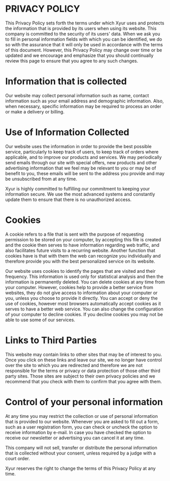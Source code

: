 # PRIVACY POLICY

This Privacy Policy sets forth the terms under which Xyur uses and protects the information that is provided by its users when using its website. This company is committed to the security of its users' data. When we ask you to fill in personal information fields with which you can be identified, we do so with the assurance that it will only be used in accordance with the terms of this document. However, this Privacy Policy may change over time or be updated and we encourage and emphasize that you should continually review this page to ensure that you agree to any such changes.

# Information that is collected

Our website may collect personal information such as name, contact information such as your email address and demographic information. Also, when necessary, specific information may be required to process an order or make a delivery or billing.

# Use of Information Collected

Our website uses the information in order to provide the best possible service, particularly to keep track of users, to keep track of orders where applicable, and to improve our products and services.  We may periodically send emails through our site with special offers, new products and other advertising information that we feel may be relevant to you or may be of benefit to you, these emails will be sent to the address you provide and may be unsubscribed from at any time.

Xyur is highly committed to fulfilling our commitment to keeping your information secure. We use the most advanced systems and constantly update them to ensure that there is no unauthorized access.

# Cookies

A cookie refers to a file that is sent with the purpose of requesting permission to be stored on your computer, by accepting this file is created and the cookie then serves to have information regarding web traffic, and also facilitates future visits to a recurring website. Another function that cookies have is that with them the web can recognize you individually and therefore provide you with the best personalized service on its website.

Our website uses cookies to identify the pages that are visited and their frequency. This information is used only for statistical analysis and then the information is permanently deleted. You can delete cookies at any time from your computer. However, cookies help to provide a better service from websites, they do not give access to information about your computer or you, unless you choose to provide it directly. You can accept or deny the use of cookies, however most browsers automatically accept cookies as it serves to have a better web service. You can also change the configuration of your computer to decline cookies. If you decline cookies you may not be able to use some of our services.

# Links to Third Parties

This website may contain links to other sites that may be of interest to you. Once you click on these links and leave our site, we no longer have control over the site to which you are redirected and therefore we are not responsible for the terms or privacy or data protection of those other third party sites. Those sites are subject to their own privacy policies and we recommend that you check with them to confirm that you agree with them.

# Control of your personal information

At any time you may restrict the collection or use of personal information that is provided to our website.  Whenever you are asked to fill out a form, such as a user registration form, you can check or uncheck the option to receive information by e-mail.  In case you have checked the option to receive our newsletter or advertising you can cancel it at any time.

This company will not sell, transfer or distribute the personal information that is collected without your consent, unless required by a judge with a court order.

Xyur reserves the right to change the terms of this Privacy Policy at any time.
